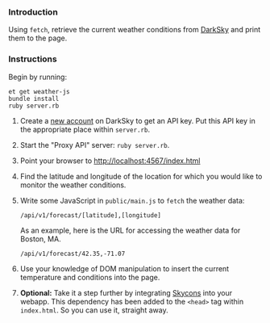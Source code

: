 ### Introduction

Using `fetch`, retrieve the current weather conditions from
[DarkSky](https://darksky.net/dev/docs/forecast) and print them to the page.


### Instructions

Begin by running:
```
et get weather-js
bundle install
ruby server.rb
```

1. Create a [new account](https://darksky.net/dev/register) on DarkSky to get an API key.
   Put this API key in the appropriate place within `server.rb`.
2. Start the "Proxy API" server: `ruby server.rb`.
3. Point your browser to <http://localhost:4567/index.html>
4. Find the latitude and longitude of the location for which you would like to monitor the weather conditions.
5. Write some JavaScript in `public/main.js` to `fetch` the weather data:

    ```no-highlight
    /api/v1/forecast/[latitude],[longitude]
    ```

    As an example, here is the URL for accessing the weather data for Boston, MA.

    ```no-highlight
    /api/v1/forecast/42.35,-71.07
    ```

6. Use your knowledge of DOM manipulation to insert the current temperature and conditions into the page.
7. **Optional:** Take it a step further by integrating [Skycons](http://darkskyapp.github.io/skycons/) into your webapp. This dependency has been added to the `<head>` tag within `index.html`. So you can use it, straight away.
